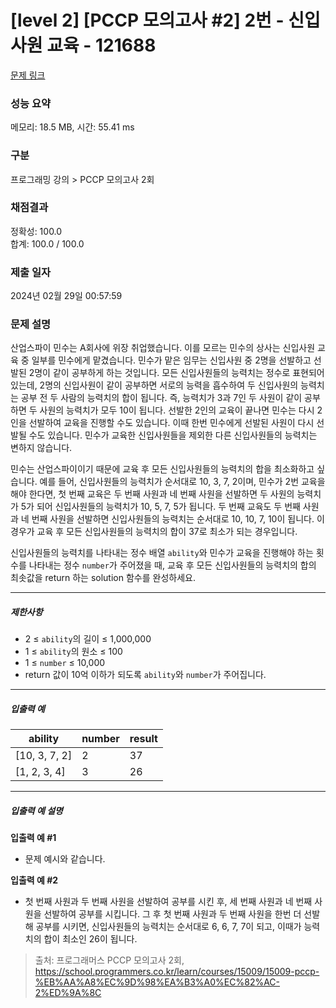# [level 2] [PCCP 모의고사 #2] 2번 - 신입사원 교육 - 121688

[문제 링크](https://school.programmers.co.kr/learn/courses/15009/lessons/121688) 

### 성능 요약

메모리: 18.5 MB, 시간: 55.41 ms

### 구분

프로그래밍 강의 > PCCP 모의고사 2회


### 채점결과

정확성: 100.0<br/>합계: 100.0 / 100.0

### 제출 일자

2024년 02월 29일 00:57:59

### 문제 설명

<div class="markdown solarized-dark"><p>산업스파이 민수는 A회사에 위장 취업했습니다. 이를 모르는 민수의 상사는 신입사원 교육 중 일부를 민수에게 맡겼습니다. 민수가 맡은 임무는 신입사원 중 2명을 선발하고 선발된 2명이 같이 공부하게 하는 것입니다. 모든 신입사원들의 능력치는 정수로 표현되어 있는데, 2명의 신입사원이 같이 공부하면 서로의 능력을 흡수하여 두 신입사원의 능력치는 공부 전 두 사람의 능력치의 합이 됩니다. 즉, 능력치가 3과 7인 두 사원이 같이 공부하면 두 사원의 능력치가 모두 10이 됩니다. 선발한 2인의 교육이 끝나면 민수는 다시 2인을 선발하여 교육을 진행할 수도 있습니다. 이때 한번 민수에게 선발된 사원이 다시 선발될 수도 있습니다. 민수가 교육한 신입사원들을 제외한 다른 신입사원들의 능력치는 변하지 않습니다.</p>

<p>민수는 산업스파이이기 때문에 교육 후 모든 신입사원들의 능력치의 합을 최소화하고 싶습니다. 예를 들어, 신입사원들의 능력치가 순서대로 10, 3, 7, 2이며, 민수가 2번 교육을 해야 한다면, 첫 번째 교육은 두 번째 사원과 네 번째 사원을 선발하면 두 사원의 능력치가 5가 되어 신입사원들의 능력치가 10, 5, 7, 5가 됩니다. 두 번째 교육도 두 번째 사원과 네 번째 사원을 선발하면 신입사원들의 능력치는 순서대로 10, 10, 7, 10이 됩니다. 이 경우가 교육 후 모든 신입사원들의 능력치의 합이 37로 최소가 되는 경우입니다.</p>

<p>신입사원들의 능력치를 나타내는 정수 배열 <code>ability</code>와 민수가 교육을 진행해야 하는 횟수를 나타내는 정수 <code>number</code>가 주어졌을 때, 교육 후 모든 신입사원들의 능력치의 합의 최솟값을 return 하는 solution 함수를 완성하세요.</p>

<hr>

<h5>제한사항</h5>

<ul>
<li>2 ≤ <code>ability</code>의 길이 ≤ 1,000,000</li>
<li>1 ≤ <code>ability</code>의 원소 ≤ 100</li>
<li>1 ≤ <code>number</code> ≤ 10,000</li>
<li>return 값이 10억 이하가 되도록 <code>ability</code>와 <code>number</code>가 주어집니다.</li>
</ul>

<hr>

<h5>입출력 예</h5>
<table class="table">
        <thead><tr>
<th>ability</th>
<th>number</th>
<th>result</th>
</tr>
</thead>
        <tbody><tr>
<td>[10, 3, 7, 2]</td>
<td>2</td>
<td>37</td>
</tr>
<tr>
<td>[1, 2, 3, 4]</td>
<td>3</td>
<td>26</td>
</tr>
</tbody>
      </table>
<hr>

<h5>입출력 예 설명</h5>

<p><strong>입출력 예 #1</strong></p>

<ul>
<li>문제 예시와 같습니다.</li>
</ul>

<p><strong>입출력 예 #2</strong></p>

<ul>
<li>첫 번째 사원과 두 번째 사원을 선발하여 공부를 시킨 후, 세 번째 사원과 네 번째 사원을 선발하여 공부를 시킵니다. 그 후 첫 번째 사원과 두 번째 사원을 한번 더 선발해 공부를 시키면, 신입사원들의 능력치는 순서대로 6, 6, 7, 7이 되고, 이때가 능력치의 합이 최소인 26이 됩니다.</li>
</ul>
</div>


> 출처: 프로그래머스 PCCP 모의고사 2회, https://school.programmers.co.kr/learn/courses/15009/15009-pccp-%EB%AA%A8%EC%9D%98%EA%B3%A0%EC%82%AC-2%ED%9A%8C